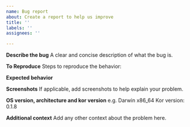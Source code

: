 ```yaml
---
name: Bug report
about: Create a report to help us improve
title: ''
labels: ''
assignees: ''

---
```


**Describe the bug**
A clear and concise description of what the bug is.

**To Reproduce**
Steps to reproduce the behavior:


**Expected behavior**
<!--- Tell us what should happen -->

**Screenshots**
If applicable, add screenshots to help explain your problem.

**OS version, architecture and kor version**
e.g. Darwin x86_64
Kor version: 0.1.8


**Additional context**
Add any other context about the problem here.
